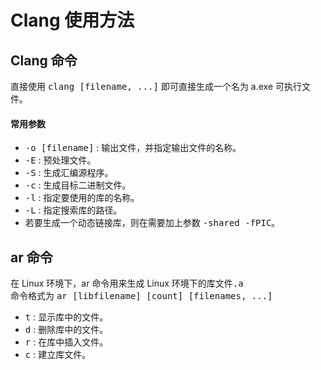 # Clang 使用方法

## Clang 命令
直接使用 <kbd>clang [filename, ...]</kbd> 即可直接生成一个名为 a.exe 可执行文件。

#### 常用参数
- <kbd>-o [filename]</kbd> : 输出文件，并指定输出文件的名称。
- <kbd>-E</kbd> : 预处理文件。
- <kbd>-S</kbd> : 生成汇编源程序。
- <kbd>-c</kbd> : 生成目标二进制文件。
- <kbd>-l</kbd> : 指定要使用的库的名称。
- <kbd>-L</kbd> : 指定搜索库的路径。
- 若要生成一个动态链接库，则在需要加上参数 <kbd>-shared -fPIC</kbd>。

## ar 命令
在 Linux 环境下，ar 命令用来生成 Linux 环境下的库文件<kbd>.a</kbd>  
命令格式为 <kbd>ar [libfilename] [count] [filenames, ...]</kbd>
- <kbd>t</kbd> : 显示库中的文件。
- <kbd>d</kbd> : 删除库中的文件。
- <kbd>r</kbd> : 在库中插入文件。
- <kbd>c</kbd> : 建立库文件。
